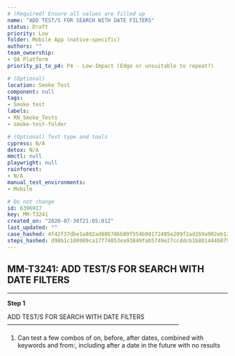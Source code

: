 ```yaml
---
# (Required) Ensure all values are filled up
name: "ADD TEST/S FOR SEARCH WITH DATE FILTERS"
status: Draft
priority: Low
folder: Mobile App (native-specific)
authors: ""
team_ownership: 
- QA Platform
priority_p1_to_p4: P4 - Low-Impact (Edge or unsuitable to repeat?)

# (Optional)
location: Smoke Test
component: null
tags: 
- Smoke test
labels: 
- RN_Smoke_Tests
- smoke-test-folder

# (Optional) Test type and tools
cypress: N/A
detox: N/A
mmctl: null
playwright: null
rainforest: 
- N/A
manual_test_environments: 
- Mobile

# Do not change
id: 6396917
key: MM-T3241
created_on: "2020-07-30T21:05:01Z"
last_updated: ""
case_hashed: 4f42f37dbe1a802ad886786b89f554b98172485e209f2ad269a902eb13961bf9dc55b6747a88e8c155d39ca4487bf6ba
steps_hashed: d98b1c100989ca17f74053ea93849fab5749e27ccddcb1b881444b079da4a4d19db088f9e5586f21e66bd3c04dfb370c
---
```


<!-- (Auto-generated) Based on frontmatter's "key" and "name" -->

## MM-T3241: ADD TEST/S FOR SEARCH WITH DATE FILTERS

---

**Step 1**

ADD TEST/S FOR SEARCH WITH DATE FILTERS\
————————————————————————————

1. Can test a few combos of on, before, after dates, combined with keywords and from:, including after a date in the future with no results
